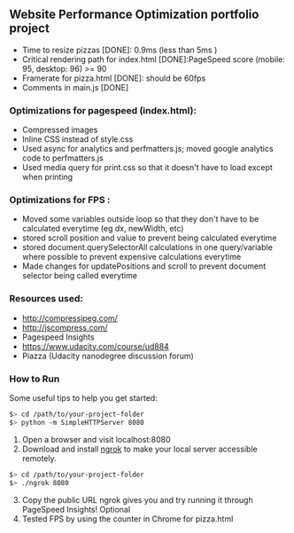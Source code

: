 ## Website Performance Optimization portfolio project

- Time to resize pizzas [DONE]: 0.9ms (less than 5ms )
- Critical rendering path for index.html [DONE]:PageSpeed score (mobile: 95, desktop: 96) >= 90
- Framerate for pizza.html [DONE]: should be 60fps
- Comments in main.js [DONE]

### Optimizations for pagespeed (index.html):
- Compressed images
- Inline CSS instead of style.css
- Used async for analytics and perfmatters.js; moved google analytics code to perfmatters.js
- Used media query for print.css so that it doesn't have to load except when printing

### Optimizations for FPS :
- Moved some variables outside loop so that they don't have to be calculated everytime (eg dx, newWidth, etc)
- stored scroll position and value to prevent being calculated everytime
- stored document.querySelectorAll calculations in one query/variable where possible to prevent expensive calculations everytime
- Made changes for updatePositions and scroll to prevent document selector being called everytime

### Resources used:
- http://compressjpeg.com/
- http://jscompress.com/
- Pagespeed Insights
- https://www.udacity.com/course/ud884
- Piazza (Udacity nanodegree discussion forum)

### How to Run
Some useful tips to help you get started:

  ```bash
  $> cd /path/to/your-project-folder
  $> python -m SimpleHTTPServer 8080
  ```

1. Open a browser and visit localhost:8080
2. Download and install [ngrok](https://ngrok.com/) to make your local server accessible remotely.

  ``` bash
  $> cd /path/to/your-project-folder
  $> ./ngrok 8080
  ```

3. Copy the public URL ngrok gives you and try running it through PageSpeed Insights! Optional
4. Tested FPS by using the counter in Chrome for pizza.html

